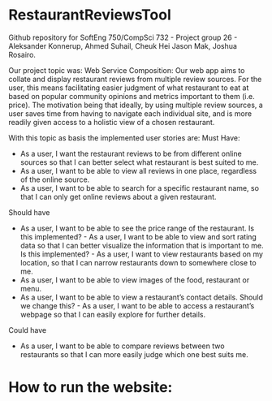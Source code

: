 # RestaurantReviewsTool

Github repository for SoftEng 750/CompSci 732 - Project group 26 - Aleksander Konnerup, Ahmed Suhail, Cheuk Hei Jason Mak, Joshua Rosairo.

Our project topic was:
Web Service Composition: 
Our web app aims to collate and display restaurant reviews from multiple review sources. For the user, this means facilitating easier judgment of what restaurant to eat at based on popular community opinions and metrics important to them (i.e. price). The motivation being that ideally, by using multiple review sources, a user saves time from having to navigate each individual site, and is more readily given access to a holistic view of a chosen restaurant.

With this topic as basis the implemented user stories are:
Must Have:
- As a user, I want the restaurant reviews to be from different online sources so that I can better select what restaurant is best suited to me.
- As a user, I want to be able to view all reviews in one place, regardless of the online source.
- As a user, I want to be able to search for a specific restaurant name, so that I can only get online reviews about a given restaurant. 

Should have
- As a user, I want to be able to see the price range of the restaurant.
Is this implemented? - As a user, I want to be able to view and sort rating data so that I can better visualize the information that is important to me.
Is this implemented? - As a user, I want to view restaurants based on my location, so that I can narrow restaurants down to somewhere close to me.
- As a user, I want to be able to view images of the food, restaurant or menu.
- As a user, I want to be able to view a restaurant’s contact details.
Should we change this? - As a user, I want to be able to access a restaurant’s webpage so that I can easily explore for further details.

Could have
- As a user, I want to be able to compare reviews between two restaurants so that I can more easily judge which one best suits me. 

# How to run the website:


